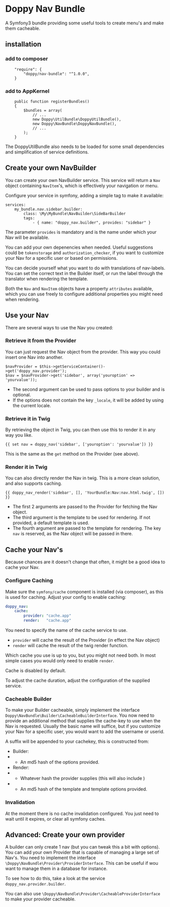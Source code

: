 # Doppy Nav Bundle

A Symfony3 bundle providing some useful tools to create menu's and make them cacheable.

## installation

### add to composer

````
    "require": {
        "doppy/nav-bundle": "^1.0.0",
    }
````

### add to AppKernel

````
    public function registerBundles()
    {
        $bundles = array(
            // ...
            new Doppy\UtilBundle\DoppyUtilBundle(),
            new Doppy\NavBundle\DoppyNavBundle(),
            // ...
        );
    }
````

The DoppyUtilBundle also needs to be loaded for some small dependencies and simplification of service definitions.

## Create your own NavBuilder

You can create your own NavBuilder service. This service will return a `Nav` object containing `NavItem`'s, which is effectively your navigation or menu.

Configure your service in symfony, adding a simple tag to make it available:

````
services:
    my_bundle.nav.sidebar.builder:
        class: \My\MyBundle\NavBuilder\SideBarBuilder
        tags:
            - { name: "doppy_nav.builder", provides: "sidebar" }
````

The parameter `provides` is mandatory and is the name under which your Nav will be available.

You can add your own depenencies when needed. Useful suggestions could be `tokenstorage` and `authorization_checker`, if you want to customize your Nav for a specific user or based on permissions.

You can decide yourself what you want to do with translations of nav-labels. You can set the correct text in the Builder itself, or run the label through the translator when rendering the template.

Both the `Nav` and `NavItem` objects have a property `attributes` available, which you can use freely to configure additional properties you might need when rendering.

## Use your Nav

There are several ways to use the Nav you created:

### Retrieve it from the Provider

You can just request the Nav object from the provider. This way you could insert one Nav into another.

````
$navProvider = $this->getServiceContainer()->get('doppy_nav.provider');
$nav = $navProvider->get('sidebar', array('youroption' => 'yourvalue'));
````

* The second argument can be used to pass options to your builder and is optional.
* If the options does not contain the key `_locale`, it will be added by using the current locale.

### Retrieve it in Twig

By retrieving the object in Twig, you can then use this to render it in any way you like.

````
{{ set nav = doppy_nav('sidebar', ['youroption': 'yourvalue']) }}
````

This is the same as the `get` method on the Provider (see above).

### Render it in Twig

You can also directly render the Nav in twig. This is a more clean solution, and also supports caching. 

````
{{ doppy_nav_render('sidebar', [], 'YourBundle:Nav:nav.html.twig', []) }}
````

* The first 2 arguments are passed to the Provider for fetching the Nav object.
* The third argument is the template to be used for rendering. If not provided, a default template is used.
* The fourth argument are passed to the template for rendering. The key `nav` is reserved, as the Nav object will be passed in there.

## Cache your Nav's

Because chances are it doesn't change that often, it might be a good idea to cache your Nav.

### Configure Caching

Make sure the `symfony/cache` component is installed (via composer), as this is used for caching. Adjust your config to enable caching:

````yaml
doppy_nav:
    cache:
        provider: "cache.app"
        render:   "cache.app"
````

You need to specify the name of the cache service to use.

* `provider` will cache the result of the Provider (in effect the Nav object)
* `render` will cache the result of the twig render function.

Which cache you use is up to you, but you might not need both. In most simple cases you would only need to enable `render`.

Cache is disabled by default.

To adjust the cache duration, adjust the configuration of the supplied service.

### Cacheable Builder

To make your Builder cacheable, simply implement the interface `Doppy\NavBundle\Builder\CacheableBuilderInterface`.
You now need to provide an additional method that supplies the cache-key to use when the Nav is requested. Usually the basic name will suffice, but if you customize your Nav for a specific user, you would want to add the username or userid.

A suffix will be appended to your cachekey, this is constructed from:

* Builder:
* * An md5 hash of the options provided.
* Render:
* * Whatever hash the provider supplies (this will also include )
* * An md5 hash of the template and template options provided.

### Invalidation

At the moment there is no cache invalidation configured. You just need to wait until it expires, or clear all symfony caches.


## Advanced: Create your own provider

A builder can only create 1 nav (but you can tweak this a bit with options). You can add your own Provider that is capable of managing a large set of Nav's. You need to implement the interface `\Doppy\NavBundle\Provider\ProviderInterface`.
This can be useful if wou want to manage them in a database for instance.

To see how to do this, take a look at the service `doppy_nav.provider.builder`.

You can also use `\Doppy\NavBundle\Provider\CacheableProviderInterface` to make your provider cacheable. 